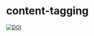# content-tagging
[![DOI](https://zenodo.org/badge/282639394.svg)](https://zenodo.org/badge/latestdoi/282639394)
